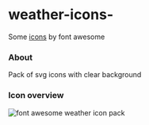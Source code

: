 # weather-icons-

Some [icons](http://fontello.github.io/weathercons.font/demo.html ) by font awesome
### About
Pack of svg icons with clear background

### Icon overview

![font awesome weather icon pack](https://github.com/Hvitrevs/weather-icons-font-awesome/assets/134542496/46d9a7de-5451-48e4-afb5-0d6a39641dd7)
